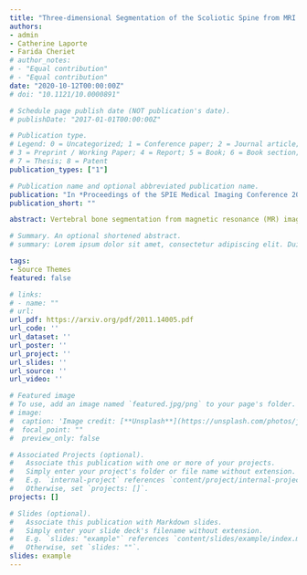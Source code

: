 ```yaml
---
title: "Three-dimensional Segmentation of the Scoliotic Spine from MRI using Unsupervised Volume-based MR-CT Synthesis"
authors:
- admin
- Catherine Laporte
- Farida Cheriet
# author_notes:
# - "Equal contribution"
# - "Equal contribution"
date: "2020-10-12T00:00:00Z"
# doi: "10.1121/10.0000891"

# Schedule page publish date (NOT publication's date).
# publishDate: "2017-01-01T00:00:00Z"

# Publication type.
# Legend: 0 = Uncategorized; 1 = Conference paper; 2 = Journal article;
# 3 = Preprint / Working Paper; 4 = Report; 5 = Book; 6 = Book section;
# 7 = Thesis; 8 = Patent
publication_types: ["1"]

# Publication name and optional abbreviated publication name.
publication: "In *Proceedings of the SPIE Medical Imaging Conference 2021* San Diego, CA."
publication_short: ""

abstract: Vertebral bone segmentation from magnetic resonance (MR) images is a challenging task. Due to the inherent nature of the modality to emphasize soft tissues of the body, common thresholding algorithms are ineffective in detecting bones in MR images. On the other hand, it is relatively easier to segment bones from CT images because of the high contrast between bones and the surrounding regions. For this reason, we perform a cross-modality synthesis between MR and CT domains for simple thresholding-based segmentation of the vertebral bones. However, this implicitly assumes the availability of paired MR-CT data, which is rare, especially in the case of scoliotic patients. In this paper, we present a completely unsupervised, fully three-dimensional (3D) cross-modality synthesis method for segmenting scoliotic spines. A 3D CycleGAN model is trained for an unpaired volume-to-volume translation across MR and CT domains. Then, the Otsu thresholding algorithm is applied to the synthesized CT volumes for easy segmentation of the vertebral bones. The resulting segmentation is used to reconstruct a 3D model of the spine. We validate our method on 28 scoliotic vertebrae in 3 patients by computing the point-to-surface mean distance between the landmark points for each vertebra obtained from pre-operative X-rays and the surface of the segmented vertebra. Our study results in a mean error of 3.41 $\pm$ 1.06 mm. Based on qualitative and quantitative results, we conclude that our method is able to obtain a good segmentation and 3D reconstruction of scoliotic spines, all after training from unpaired data in an unsupervised manner.

# Summary. An optional shortened abstract.
# summary: Lorem ipsum dolor sit amet, consectetur adipiscing elit. Duis posuere tellus ac convallis placerat. Proin tincidunt magna sed ex sollicitudin condimentum.

tags:
- Source Themes
featured: false

# links:
# - name: ""
# url: 
url_pdf: https://arxiv.org/pdf/2011.14005.pdf
url_code: ''
url_dataset: ''
url_poster: ''
url_project: ''
url_slides: ''
url_source: ''
url_video: ''

# Featured image
# To use, add an image named `featured.jpg/png` to your page's folder. 
# image:
#  caption: 'Image credit: [**Unsplash**](https://unsplash.com/photos/jdD8gXaTZsc)'
#  focal_point: ""
#  preview_only: false

# Associated Projects (optional).
#   Associate this publication with one or more of your projects.
#   Simply enter your project's folder or file name without extension.
#   E.g. `internal-project` references `content/project/internal-project/index.md`.
#   Otherwise, set `projects: []`.
projects: []

# Slides (optional).
#   Associate this publication with Markdown slides.
#   Simply enter your slide deck's filename without extension.
#   E.g. `slides: "example"` references `content/slides/example/index.md`.
#   Otherwise, set `slides: ""`.
slides: example
---
```


